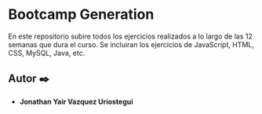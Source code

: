 # Bootcamp Generation

En este repositorio subire todos los ejercicios realizados a lo largo de las 12 semanas que dura el curso. Se incluiran los ejercicios de JavaScript, HTML, CSS, MySQL, Java, etc.



## Autor ✒️

* **Jonathan Yair Vazquez Uriostegui**
